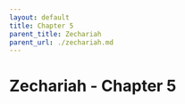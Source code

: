 ```yaml
---
layout: default
title: Chapter 5
parent_title: Zechariah
parent_url: ./zechariah.md
---
```


# Zechariah - Chapter 5
